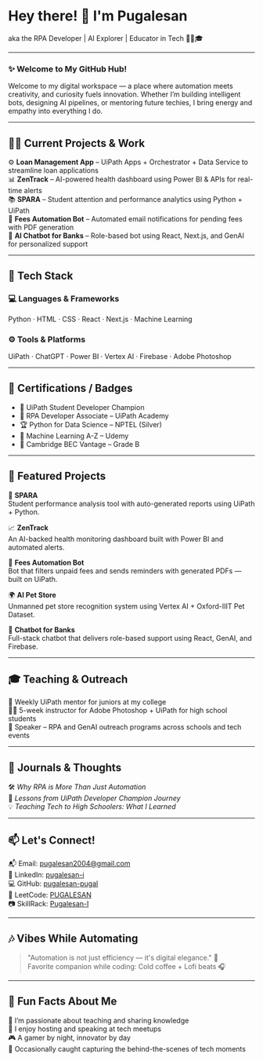 # Hey there! 👋 I'm Pugalesan  
aka the RPA Developer | AI Explorer | Educator in Tech 🚀🤖🎓

---

### ✨ Welcome to My GitHub Hub!

Welcome to my digital workspace — a place where automation meets creativity, and curiosity fuels innovation. Whether I’m building intelligent bots, designing AI pipelines, or mentoring future techies, I bring energy and empathy into everything I do.

---

## 👨‍💻 Current Projects & Work

⚙️ **Loan Management App** – UiPath Apps + Orchestrator + Data Service to streamline loan applications  
📊 **ZenTrack** – AI-powered health dashboard using Power BI & APIs for real-time alerts  
📚 **SPARA** – Student attention and performance analytics using Python + UiPath  
🧾 **Fees Automation Bot** – Automated email notifications for pending fees with PDF generation  
💬 **AI Chatbot for Banks** – Role-based bot using React, Next.js, and GenAI for personalized support  

---

## 🚀 Tech Stack

### 💻 Languages & Frameworks  
Python · HTML · CSS · React · Next.js · Machine Learning  

### ⚙️ Tools & Platforms  
UiPath · ChatGPT · Power BI · Vertex AI · Firebase · Adobe Photoshop  

---

## 🏅 Certifications / Badges

- 🥇 UiPath Student Developer Champion  
- 🧠 RPA Developer Associate – UiPath Academy  
- 🏆 Python for Data Science – NPTEL (Silver)  
- 📘 Machine Learning A-Z – Udemy  
- 💬 Cambridge BEC Vantage – Grade B  

---

## 📌 Featured Projects

🧠 **SPARA**  
Student performance analysis tool with auto-generated reports using UiPath + Python.

📈 **ZenTrack**  
An AI-backed health monitoring dashboard built with Power BI and automated alerts.

🤖 **Fees Automation Bot**  
Bot that filters unpaid fees and sends reminders with generated PDFs — built on UiPath.

🌍 **AI Pet Store**  
Unmanned pet store recognition system using Vertex AI + Oxford-IIIT Pet Dataset.

💬 **Chatbot for Banks**  
Full-stack chatbot that delivers role-based support using React, GenAI, and Firebase.

---

## 🎓 Teaching & Outreach

📢 Weekly UiPath mentor for juniors at my college  
🧑‍🏫 5-week instructor for Adobe Photoshop + UiPath for high school students  
🌟 Speaker – RPA and GenAI outreach programs across schools and tech events

---

## 🧠 Journals & Thoughts

🛠️ *Why RPA is More Than Just Automation*  
🎯 *Lessons from UiPath Developer Champion Journey*  
💡 *Teaching Tech to High Schoolers: What I Learned*  

---

## 📫 Let's Connect!

📬 Email: [pugalesan2004@gmail.com](mailto:pugalesan2004@gmail.com)  
🔗 LinkedIn: [pugalesan-i](https://www.linkedin.com/in/pugalesan-i/)  
💻 GitHub: [pugalesan-pugal](https://github.com/pugalesan-pugal)  
🎯 LeetCode: [PUGALESAN](https://leetcode.com/u/PUGALESAN/)  
📷 SkillRack: [Pugalesan-I](http://www.skillrack.com/profile/407236/Pugalesan-I)

---

## 🎶 Vibes While Automating

> "Automation is not just efficiency — it's digital elegance." 🎼  
Favorite companion while coding: Cold coffee + Lofi beats 🎧

---

## 🧠 Fun Facts About Me

🌱 I’m passionate about teaching and sharing knowledge  
🎤 I enjoy hosting and speaking at tech meetups  
🎮 A gamer by night, innovator by day  
📸 Occasionally caught capturing the behind-the-scenes of tech moments
